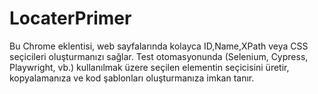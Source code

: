 # LocaterPrimer
Bu Chrome eklentisi, web sayfalarında kolayca ID,Name,XPath veya CSS seçicileri oluşturmanızı sağlar. Test otomasyonunda (Selenium, Cypress, Playwright, vb.) kullanılmak üzere seçilen elementin seçicisini üretir, kopyalamanıza ve kod şablonları oluşturmanıza imkan tanır.
